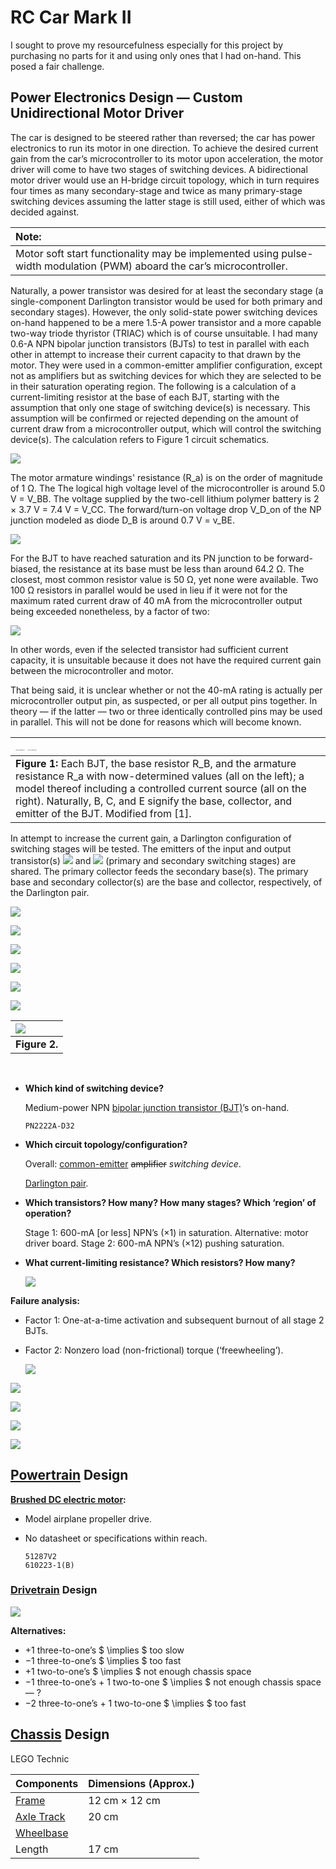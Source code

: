 # RC Car Mark II

I sought to prove my resourcefulness especially for this project by purchasing no parts for it and using only ones that I had on-hand. This posed a fair challenge.

## Power Electronics Design — Custom Unidirectional Motor Driver

The car is designed to be steered rather than reversed; the car has power electronics to run its motor in one direction. To achieve the desired current gain from the car’s microcontroller to its motor upon acceleration, the motor driver will come to have two stages of switching devices. A bidirectional motor driver would use an H-bridge circuit topology, which in turn requires four times as many secondary-stage and twice as many primary-stage switching devices assuming the latter stage is still used, either of which was decided against.

| **Note:** |
|:-----|
| Motor soft start functionality may be implemented using pulse-width modulation (PWM) aboard the car’s microcontroller. |

Naturally, a power transistor was desired for at least the secondary stage (a single-component Darlington transistor would be used for both primary and secondary stages). However, the only solid-state power switching devices on-hand happened to be a mere 1.5-A power transistor and a more capable two-way triode thyristor (TRIAC) which is of course unsuitable. I had many 0.6-A NPN bipolar junction transistors (BJTs) to test in parallel with each other in attempt to increase their current capacity to that drawn by the motor. They were used in a common-emitter amplifier configuration, except not as amplifiers but as switching devices for which they are selected to be in their saturation operating region. The following is a calculation of a current-limiting resistor at the base of each BJT, starting with the assumption that only one stage of switching device(s) is necessary. This assumption will be confirmed or rejected depending on the amount of current draw from a microcontroller output, which will control the switching device(s). The calculation refers to Figure 1 circuit schematics.

![](equation_01.svg)

The motor armature windings' resistance (R_a) is on the order of magnitude of 1 Ω. The The logical high voltage level of the microcontroller is around 5.0 V = V_BB. The voltage supplied by the two-cell lithium polymer battery is 2 × 3.7 V = 7.4 V = V_CC. The forward/turn-on voltage drop V_D_on of the NP junction modeled as diode D_B is around 0.7 V = v_BE.

![](equation_02.svg)

For the BJT to have reached saturation and its PN junction to be forward-biased, the resistance at its base must be less than around 64.2 Ω. The closest, most common resistor value is 50 Ω, yet none were available. Two 100 Ω resistors in parallel would be used in lieu if it were not for the maximum rated current draw of 40 mA from the microcontroller output being exceeded nonetheless, by a factor of two:

![](equation_03.svg)

In other words, even if the selected transistor had sufficient current capacity, it is unsuitable because it does not have the required current gain between the microcontroller and motor.

That being said, it is unclear whether or not the 40-mA rating is actually per microcontroller output pin, as suspected, or per all output pins together. In theory — if the latter — two or three identically controlled pins may be used in parallel. This will not be done for reasons which will become known.

| <img src="assets/output-2.png" alt="Figure 1b: Modified from [1]." style="zoom:6.25%;" /> <img src="assets/output-1.png" alt="Figure 1a: Modified from [1]." style="zoom:6.25%;" /> |
|:-|
| **Figure 1:** Each BJT, the base resistor R_B, and the armature resistance R_a with now-determined values (all on the left); a model thereof including a controlled current source (all on the right). Naturally, B, C, and E signify the base, collector, and emitter of the BJT. Modified from [1]. |

In attempt to increase the current gain, a Darlington configuration of switching stages will be tested. The emitters of the input and output transistor(s) ![](assets/Q_I.svg) and ![](assets/Q_O.svg) (primary and secondary switching stages) are shared. The primary collector feeds the secondary base(s). The primary base and secondary collector(s) are the base and collector, respectively, of the Darlington pair.

![](equation_04.svg)

![](equation_05.svg)

![](equation_06.svg)

![](equation_07.svg)

![](equation_08.svg)

![](equation_09.svg)

| ![](assets/woL0k.png) |
|:-|
| **Figure 2.** |

​

- **Which kind of switching device?**

  Medium-power NPN [bipolar junction transistor (BJT)](https://en.wikipedia.org/wiki/Bipolar_junction_transistor)’s on-hand.

  `PN2222A-D32`

- **Which circuit topology/configuration?**

  Overall: [common-emitter](https://en.wikipedia.org/wiki/Common_emitter) ~~amplifier~~ *switching device*.

  [Darlington pair](https://en.wikipedia.org/wiki/Darlington_transistor).

- **Which transistors? How many? How many stages? Which ‘region’ of operation?**

  Stage 1: 600-mA [or less] NPN’s (×1) in saturation. Alternative: motor driver board.
  Stage 2: 600-mA NPN’s (×12) pushing saturation.

- **What current-limiting resistance? Which resistors? How many?**

  ![](equation_10.svg)



**Failure analysis:**

- Factor 1: One-at-a-time activation and subsequent burnout of all stage 2 BJTs.

- Factor 2: Nonzero load (non-frictional) torque (‘freewheeling’).

  ![](figure_02.svg)

![](equation_11.svg)

![](equation_12.svg)

![](equation_13.svg)

![](equation_14.svg)



## [Powertrain](https://en.wikipedia.org/wiki/Powertrain) Design



**[Brushed DC electric motor](https://en.wikipedia.org/wiki/Brushed_DC_electric_motor):**

- Model airplane propeller drive.

- No datasheet or specifications within reach.

  ```
  51287V2
  610223-1(B)
  ```



### [Drivetrain](https://en.wikipedia.org/wiki/Drivetrain) Design



![](equation_15.svg)



**Alternatives:**

- +1 three-to-one’s $ \implies $ too slow
- −1 three-to-one’s $ \implies $ too fast
- +1 two-to-one’s $ \implies $ not enough chassis space
- −1 three-to-one’s + 1 two-to-one $ \implies $ not enough chassis space — ?
- −2 three-to-one’s + 1 two-to-one $ \implies $ too fast



## [Chassis](https://en.wikipedia.org/wiki/Chassis) Design



LEGO Technic

| Components                                             | Dimensions (Approx.) |
| ------------------------------------------------------ | -------------------- |
| [Frame](https://en.wikipedia.org/wiki/Vehicle_frame)   | 12 cm × 12 cm        |
| [Axle Track](https://en.wikipedia.org/wiki/Axle_track) | 20 cm                |
| [Wheelbase](https://en.wikipedia.org/wiki/Wheelbase)   |                      |
| Length                                                 | 17 cm                |
